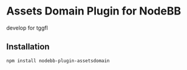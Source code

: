 # Assets Domain Plugin for NodeBB

develop for tggfl

## Installation

    npm install nodebb-plugin-assetsdomain
